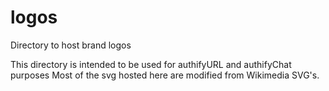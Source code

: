 # logos
Directory to host brand logos 

This directory is intended to be used for authifyURL and authifyChat purposes
Most of the svg hosted here are modified from Wikimedia SVG's. 
